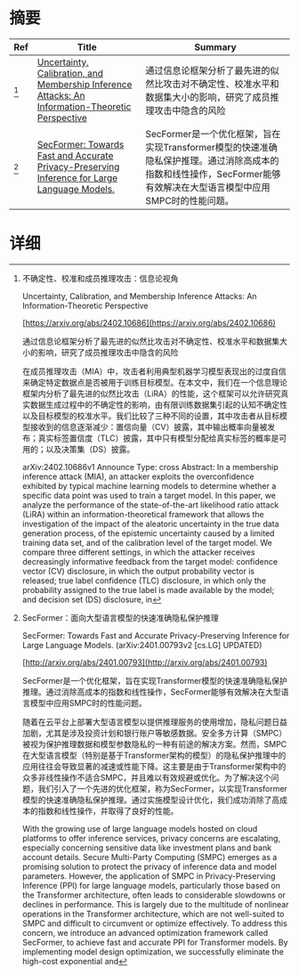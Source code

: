 # 摘要

| Ref | Title | Summary |
| --- | --- | --- |
| [^1] | [Uncertainty, Calibration, and Membership Inference Attacks: An Information-Theoretic Perspective](https://arxiv.org/abs/2402.10686) | 通过信息论框架分析了最先进的似然比攻击对不确定性、校准水平和数据集大小的影响，研究了成员推理攻击中隐含的风险 |
| [^2] | [SecFormer: Towards Fast and Accurate Privacy-Preserving Inference for Large Language Models.](http://arxiv.org/abs/2401.00793) | SecFormer是一个优化框架，旨在实现Transformer模型的快速准确隐私保护推理。通过消除高成本的指数和线性操作，SecFormer能够有效解决在大型语言模型中应用SMPC时的性能问题。 |

# 详细

[^1]: 不确定性、校准和成员推理攻击：信息论视角

    Uncertainty, Calibration, and Membership Inference Attacks: An Information-Theoretic Perspective

    [https://arxiv.org/abs/2402.10686](https://arxiv.org/abs/2402.10686)

    通过信息论框架分析了最先进的似然比攻击对不确定性、校准水平和数据集大小的影响，研究了成员推理攻击中隐含的风险

    

    在成员推理攻击（MIA）中，攻击者利用典型机器学习模型表现出的过度自信来确定特定数据点是否被用于训练目标模型。在本文中，我们在一个信息理论框架内分析了最先进的似然比攻击（LiRA）的性能，这个框架可以允许研究真实数据生成过程中的不确定性的影响，由有限训练数据集引起的认知不确定性以及目标模型的校准水平。我们比较了三种不同的设置，其中攻击者从目标模型接收到的信息逐渐减少：置信向量（CV）披露，其中输出概率向量被发布；真实标签置信度（TLC）披露，其中只有模型分配给真实标签的概率是可用的；以及决策集（DS）披露。

    arXiv:2402.10686v1 Announce Type: cross  Abstract: In a membership inference attack (MIA), an attacker exploits the overconfidence exhibited by typical machine learning models to determine whether a specific data point was used to train a target model. In this paper, we analyze the performance of the state-of-the-art likelihood ratio attack (LiRA) within an information-theoretical framework that allows the investigation of the impact of the aleatoric uncertainty in the true data generation process, of the epistemic uncertainty caused by a limited training data set, and of the calibration level of the target model. We compare three different settings, in which the attacker receives decreasingly informative feedback from the target model: confidence vector (CV) disclosure, in which the output probability vector is released; true label confidence (TLC) disclosure, in which only the probability assigned to the true label is made available by the model; and decision set (DS) disclosure, in 
    
[^2]: SecFormer：面向大型语言模型的快速准确隐私保护推理

    SecFormer: Towards Fast and Accurate Privacy-Preserving Inference for Large Language Models. (arXiv:2401.00793v2 [cs.LG] UPDATED)

    [http://arxiv.org/abs/2401.00793](http://arxiv.org/abs/2401.00793)

    SecFormer是一个优化框架，旨在实现Transformer模型的快速准确隐私保护推理。通过消除高成本的指数和线性操作，SecFormer能够有效解决在大型语言模型中应用SMPC时的性能问题。

    

    随着在云平台上部署大型语言模型以提供推理服务的使用增加，隐私问题日益加剧，尤其是涉及投资计划和银行账户等敏感数据。安全多方计算（SMPC）被视为保护推理数据和模型参数隐私的一种有前途的解决方案。然而，SMPC在大型语言模型（特别是基于Transformer架构的模型）的隐私保护推理中的应用往往会导致显著的减速或性能下降。这主要是由于Transformer架构中的众多非线性操作不适合SMPC，并且难以有效规避或优化。为了解决这个问题，我们引入了一个先进的优化框架，称为SecFormer，以实现Transformer模型的快速准确隐私保护推理。通过实施模型设计优化，我们成功消除了高成本的指数和线性操作，并取得了良好的性能。

    With the growing use of large language models hosted on cloud platforms to offer inference services, privacy concerns are escalating, especially concerning sensitive data like investment plans and bank account details. Secure Multi-Party Computing (SMPC) emerges as a promising solution to protect the privacy of inference data and model parameters. However, the application of SMPC in Privacy-Preserving Inference (PPI) for large language models, particularly those based on the Transformer architecture, often leads to considerable slowdowns or declines in performance. This is largely due to the multitude of nonlinear operations in the Transformer architecture, which are not well-suited to SMPC and difficult to circumvent or optimize effectively. To address this concern, we introduce an advanced optimization framework called SecFormer, to achieve fast and accurate PPI for Transformer models. By implementing model design optimization, we successfully eliminate the high-cost exponential and 
    

